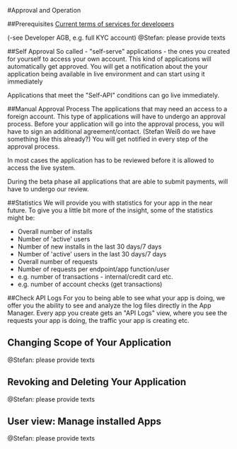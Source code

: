 #Approval and Operation

##Prerequisites
[Current terms of services for developers](https://apm.fidor.de/developer/terms_of_services/current)

(-see Developer AGB, e.g. full KYC account) @Stefan: please provide texts

##Self Approval
So called - "self-serve" applications - the ones you created for yourself to access your own account. This kind of applications will automatically get approved. You will get a notification about the your application being available in live environment and can start using it immediately

Applications that meet the "Self-API" conditions can go live immediately.

##Manual Approval Process
The applications that may need an access to a foreign account. This type of applications will have to undergo an approval process. Before your application will go into the approval process, you will have to sign an additional agreement/contact. (Stefan Weiß  do we have something like this already?) You will get notified in every step of the approval process. 

In most cases the application has to be reviewed before it is allowed to access the live system.

During the beta phase all applications that are able to submit payments, will have to undergo our review.

##Statistics
We will provide you with statistics for your app in the near future. To give you a little bit more of the insight, some of the statistics might be:

* Overall number of installs
* Number of 'active' users
* Number of new installs in the last 30 days/7 days
* Number of 'active' users in the last 30 days/7 days
* Overall number of requests
* Number of requests per endpoint/app function/user
 *  e.g. number of transactions - internal/credit card etc.
 *  e.g. number of account checks (get transactions)
 
##Check API Logs
For you to being able to see what your app is doing, we offer you the ability to see and analyze the log files directly in the App Manager. Every app you create gets an "API Logs" view, where you see the requests your app is doing, the traffic your app is creating etc.

## Changing Scope of Your Application
 @Stefan: please provide texts

## Revoking and Deleting Your Application
 @Stefan: please provide texts

## User view: Manage installed Apps
 @Stefan: please provide texts
